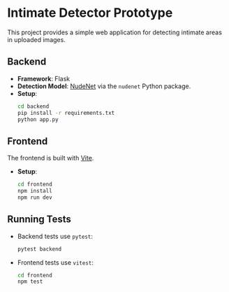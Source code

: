 # Intimate Detector Prototype

This project provides a simple web application for detecting intimate areas in uploaded images.

## Backend

- **Framework**: Flask
- **Detection Model**: [NudeNet](https://github.com/notAI-tech/NudeNet) via the `nudenet` Python package.
- **Setup**:
  ```bash
  cd backend
  pip install -r requirements.txt
  python app.py
  ```

## Frontend

The frontend is built with [Vite](https://vitejs.dev/).

- **Setup**:
  ```bash
  cd frontend
  npm install
  npm run dev
  ```

## Running Tests

- Backend tests use `pytest`:
  ```bash
  pytest backend
  ```
- Frontend tests use `vitest`:
  ```bash
  cd frontend
  npm test
  ```
